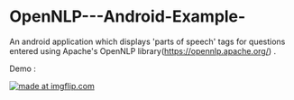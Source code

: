 # OpenNLP---Android-Example-
An android application which displays 'parts of speech' tags for questions entered using Apache's OpenNLP library(https://opennlp.apache.org/) . 


Demo :

<a href="https://imgflip.com/gif/30h3vm"><img src="https://i.imgflip.com/30h3vm.gif" title="made at imgflip.com"/></a>




